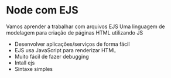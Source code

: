 # Node com EJS

Vamos aprender a trabalhar com arquivos EJS
Uma linguagem de modelagem para criação de páginas HTML utilizando JS

- Desenvolver aplicações/serviços de forma fácil
- EJS usa JavaScript para renderizar HTML
- Muito fácil de fazer debugging
- Intall ejs
- Sintaxe simples

